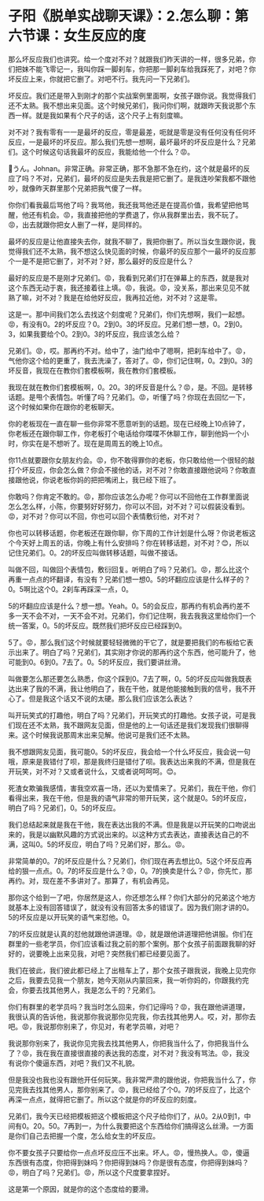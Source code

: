# 子阳《脱单实战聊天课》：2.怎么聊：第六节课：女生反应的度

那么坏反应我们也讲究。给一个度对不对？就跟我们昨天讲的一样，很多兄弟，你们把妹不能飞零记一，我叫你踩一脚刹车，你把那一脚刹车给我踩死了，对吧？你坏反应上来，你就把它删了。对吧不行。我先问一下兄弟们。

坏反应。我们还是带入到刚才的那个实战案例里面啊，女孩子跟你说。我觉得我们还不太熟。我不想出来见面。这个时候兄弟们，我问你们啊，就跟昨天我说那个东西一样。就是我如果有个尺子的话，这个尺子上有刻度嘛。

对不对？我有零有一一是最坏的反应，零是最差，呃就是零是没有任何没有任何坏反应，一是最坏的坏反应。那么我们先想一想啊，最坏最坏的坏反应是什么？兄弟们。这个时候这句话我最坏的反应，我能给他一个什么？😡。

🤧うん。Johnan。非常正确。非常正确，那不急那不急在约，这个就是最坏的反应了吗？不对，兄弟们，最坏的反应是失去我是把它删了。是我连吵架我都不跟他吵，就像昨天群里那个兄弟把我气傻了一样。

你你们看我最后骂他了吗？我骂他，我还我骂他还是在提高价值，我希望把他骂醒，他还有机会。😡，我直接把他的学费退了，你从我群里出去，我不玩了。😡，出去就跟你把女人删了一样，是同样的。

最坏的反应是让他直接失去你，就我不聊了，我把你删了。所以当女生跟你说，我觉得我们还不太熟，我不想这么快见面的时候，你最坏的反应那个一最坏的反应那个一是不是把它删了，对不对？好，那么最好的反应是什么？

最好的反应是不是刚才兄弟们。😡，我看到兄弟们打在弹幕上的东西，就是我对这个东西无动于衷，我还接着往上填。😡，我说。😡，没关系，那出来见见不就熟了嘛，对不对？我是在给他好反应，我再拉近他，对不对？这是零。

这是一。那中间我们怎么去找这个刻度呢？兄弟们，你们先想啊，我们一起想。😡，有没有0。2的坏反应？0。2到0。3的坏反应。兄弟们想一想，0。2到0。3，如果我要给个0。2到0。3的坏反应，我应该怎么给？

兄弟们。😡，哎。那再约不对。给中了，油门给中了嗯啊，把刹车给中了。😡，气他你这个给的更重了，我去洗澡了，答对了。😡，你们记住啊，0。2到0。3的坏反音，我现在在教你们套模板啊，我在教你们套模板。

我现在就在教你们套模板啊，0。20。3的坏反音是什么？😡，是。不回。是转移话题。是甩个表情包。听懂了吗？兄弟们。😡，听懂了吗？你现在去回忆一下，这个时候如果你在跟你的老板聊天。

你的老板现在一直在聊一些你非常不愿意听到的话题。现在已经晚上10点钟了，你老板还在跟你聊工作，你老板打个电话给你喋喋不休聊工作，聊到他妈一个小时，你实在是不想听了。现在是周周五的晚上10点。

你11点就要跟你女朋友约会。😡，你不敢得罪你的老板，你只敢给他一个很轻的敲打个坏反应，你会怎么做？你会不接他的话，对不对？你敢直接跟他说吗？你敢直接跟他说，你说老板你妈的把把嘴闭上，我已经下班了。

你敢吗？你肯定不敢的。😡，那你应该怎么办呢？你可以不回他在工作群里面说怎么怎么样，小陈，你要努好好努力，你可以不回，对不对？可以假装没看到。😡，对不对？你可以不回，你也可以回个表情敷衍他，对不对？

你也可以转移话题，你老板还在跟你聊，你下周的工作计划是什么呀？你说老板这个今天好上周五的话，你晚上有什么安排吗？你在转移话题，对不对？😊，所以记住兄弟们。0。2的坏反应叫做转移话题，叫做不接话。

叫做不回，叫做回个表情包，敷衍回复。听明白了吗？兄弟们。😡，那么比这个再重一点点的坏翻译，有没有？兄弟们想一想0。5的坏翻应应该是什么样子的？0。5啊比这个0。2刹车再踩深一点，0。

5的坏翻应应该是什么？想一想。Yeah。0。5的会反应，那再约有机会再约差不多一天不会不对，一天不会不对。兄弟们，你们记住啊，我去我我这里给你们一个统一答案，0。5的坏反应。既然我们把坏反应已经踩到0。

5了。😡，那么我们这个时候就要轻轻微微的干它了，就是要把我们的布板给它表示出来了。明白了吗？兄弟们，其实刚才你说的那再约这个东西，他可能升了，他可能到0。6到0。7去了。0。5的坏反应，我们要讲丝滑。

叫做要怎么那还要怎么熟悉，你这个踩到0。7去了啊，0。5的坏反应叫做我既表达出来了我的不满，我让他明白了，我在干他，就是他能接触到我的信号，我不开心了。但是我这个话又不说的太硬。那么我们应该怎么表达？

叫开玩笑式的打趣他，明白了吗？兄弟们，开玩笑式的打趣他。女孩子说，可是我们现在还不太熟，我不跟网友见面，但是他的上一句话还是我们发现我们很聊得来。这个时候我说那周末出来见解。他说可是我们还不太熟。

我不想跟网友见面，我可能0。5的坏反应，我会给一个什么坏反应，我会说一句哦，原来是我错付了呗，那是我终归是错付了呗。我表达出来我的不满，但是我在开玩笑，对不对？又或者说什么，又或者说呵呵呵。😊。

死渣女欺骗我感情，害我空欢喜一场，还以为爱情来了。兄弟们，我在干他，你们看得出来，我在干他，但是我的语气非常的带开玩笑，这个就是0。5的坏反应，明白了吗？兄弟们，0。5的坏反应。

我们总结起来就是我在干他，我在表达出我的不满。但是我是以开玩笑的口吻说出来的，我是以幽默风趣的方式说出来的。以这种方式去表达，直接表达自己的不满，这叫0。5的坏反应，明白了吗？兄弟们好，那么。😡。

非常简单的0。7的坏反应是什么？兄弟们，你们现在再去想比0。5这个坏反应再给的狠一点点。0。7的坏反应是什么？😡，0。7的换卖是什么？😡，你先忙，那再约。对，现在差不多讲对了。那算了，有机会再见。

那你这个给到一了吧，你居然是这人，你还想怎么样？你们大部分的兄弟这个地方就基本上没有回答错误了，就没有没有回答太多的错误了。因为我们刚才讲的0。5的坏反应是以开玩笑的语气来怼他。0。

7的坏反应就是认真的怼他就跟他讲道理。😡，就是跟他讲道理把他讲服。你们在群里的一些老学员，你们应该看过我之前的那个案例。那个女孩子前面跟我聊的好好的，说要晚上出来见我，对吧？突然我们都已经要见面了。

我们在彼此，我们彼此都已经上了出租车上了，那个女孩子跟我说，我晚上见完你之后，我要去见我一个朋友，她今天刚从内蒙回来，我一听你妈的，你跟我约完会，你要去找其他男人，我是怎么干的？兄弟们。

你们有群里的老学员吗？我当时怎么回来，你们记得吗？😡，我在跟他讲道理，我很认真的告诉他，我说那你我说那你见完我，你去找其他男人。哎，对，那你去吧。😡，我说那你别来了，你见对，有老学员嘛，对吧？

我说那你别来了，我说你见完我去找其他男人，你把我当什么了，你把我当什么了？😡，我在我在直接很直接的表达我的态度，对不对？我没有骂法。😡，我没有说你个傻逼东西，对吧？我们又不礼貌。

但是我没也我也没有跟他开任何玩笑。我非常严肃的跟他说，你把我当什么了，你见完我去找其他男人，那你别来了。😡，我已经给了个0。7的坏反应了，比这个再深一点点，就得把它删了。所以这个就是你的坏反应的刻度。

兄弟们，我今天已经把模板把这个模板把这个尺子给你们了，从0。2从0到1，中间有0。20。50。7再到一，为什么我要把这个东西给你们搞得这么丝滑。一方面是你们自己去把握一个度，怎么给女生的坏反应。

你不要女孩子只要给你一点点坏反应压不出来。坏人。😡，慢热换人。😡，傻逼东西很有态度，你把得到妹吗？你把得到妹吗？你是很有态度，你把得到妹吗？😡，明白了吗？兄弟们。😡，所以这个尺度要拿捏好。

这是第一个原因，就是你的这个态度给的要滑。